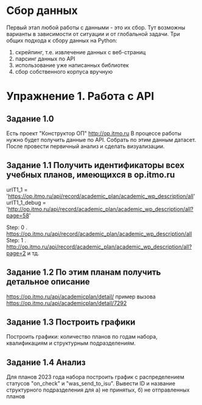 # Сбор данных
Первый этап любой работы с данными - это их сбор. Тут возможны варианты в зависимости от ситуации и от глобальной задачи. Три общих подхода к сбору данных на Python:
1. скрейпинг, т.е. извлечение данных с веб-страниц
2. парсинг данных по API
3. использование уже написанных библиотек
4. сбор собственного корпуса вручную

# Упражнение 1. Работа с API
## Задание 1.0
Есть проект "Конструктор ОП" http://op.itmo.ru
В процессе работы нужно будет получить данные по API. Собрать по этим данным датасет. После провести первичный анализ и сделать визуализации.

## Задание 1.1 Получить идентификаторы всех учебных планов, имеющихся в op.itmo.ru
urlT1_1 = 'https://op.itmo.ru/api/record/academic_plan/academic_wp_description/all'
urlT1_1_debug = 'http://op.itmo.ru/api/record/academic_plan/academic_wp_description/all?page=58'

Step:  0 .  https://op.itmo.ru/api/record/academic_plan/academic_wp_description/all
Step:  1 .  http://op.itmo.ru/api/record/academic_plan/academic_wp_description/all?page=2
и тд.

## Задание 1.2 По этим планам получить детальное описание
https://op.itmo.ru/api/academicplan/detail/<id>
пример вызова https://op.itmo.ru/api/academicplan/detail/7292

## Задание 1.3 Построить графики
Построить графики: количество планов по годам набора, квалификациям и структурным подразделениям. 

## Задание 1.4 Анализ
Для планов 2023 года набора построить график с распределением статусов "on_check" и "was_send_to_isu". Вывести ID и название структурного подразделения для а) не принятых, б) не отправленных планов
